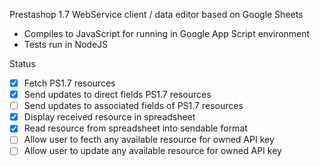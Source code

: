 Prestashop 1.7 WebService client / data editor based on Google Sheets
- Compiles to JavaScript for running in Google App Script environment
- Tests run in NodeJS

Status

- [x] Fetch PS1.7 resources
- [x] Send updates to direct fields PS1.7 resources
- [ ] Send updates to associated fields of PS1.7 resources
- [X] Display received resource in spreadsheet
- [X] Read resource from spreadsheet into sendable format
- [ ] Allow user to fecth any available resource for owned API key
- [ ] Allow user to update any available resource for owned API key
